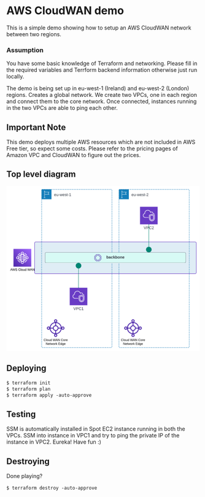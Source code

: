 # AWS CloudWAN demo

This is a simple demo showing how to setup an AWS CloudWAN network between two regions.

### Assumption
You have some basic knowledge of Terraform and networking. Please fill in the required variables and Terrform backend information otherwise just run locally.

The demo is being set up in eu-west-1 (Ireland) and eu-west-2 (London) regions.
Creates a global network. We create two VPCs, one in each region and connect them to the core network.
Once connected, instances running in the two VPCs are able to ping each other.

## Important Note
This demo deploys multiple AWS resources which are not included in AWS Free tier, so expect some costs.
Please refer to the pricing pages of Amazon VPC and CloudWAN to figure out the prices.

## Top level diagram
<img src="diagrams/top-level.png" width="600">

## Deploying
```
$ terraform init
$ terraform plan
$ terraform apply -auto-approve
```

## Testing
SSM is automatically installed in Spot EC2 instance running in both the VPCs.
SSM into instance in VPC1 and try to ping the private IP of the instance in VPC2. Eureka!
Have fun :)

## Destroying
Done playing?
```
$ terraform destroy -auto-approve
```
